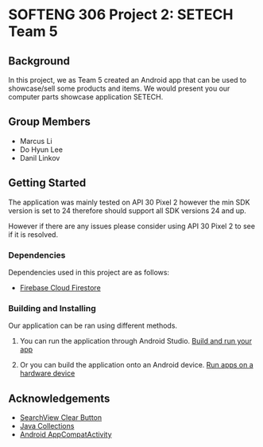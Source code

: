 # SOFTENG 306 Project 2: SETECH Team 5

## Background
In this project, we as Team 5 created an Android app that can be used to showcase/sell some products and items. We would present you 
our computer parts showcase application SETECH.

## Group Members
- Marcus Li
- Do Hyun Lee
- Danil Linkov

## Getting Started

The application was mainly tested on API 30 Pixel 2 however the min SDK version is set to 24
therefore should support all SDK versions 24 and up.

However if there are any issues please consider using API 30 Pixel 2 to see if it is resolved.

### Dependencies

Dependencies used in this project are as follows:

* [Firebase Cloud Firestore](https://firebase.google.com/docs/firestore)

### Building and Installing

Our application can be ran using different methods.

1. You can run the application through Android Studio. [Build and run your app](https://developer.android.com/studio/run)

2. Or you can build the application onto an Android device. [Run apps on a hardware device](https://developer.android.com/studio/run/device)

## Acknowledgements
* [SearchView Clear Button](https://newbedev.com/how-do-i-capture-searchview-s-clear-button-click)
* [Java Collections](https://docs.oracle.com/javase/7/docs/api/java/util/Collections.html)
* [Android AppCompatActivity](https://developer.android.com/reference/androidx/appcompat/app/AppCompatActivity)
